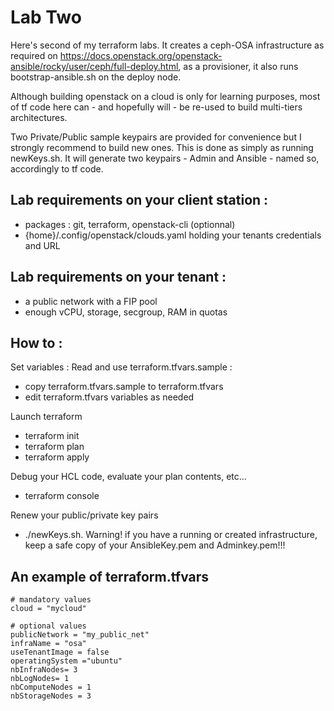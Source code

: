 # Lab Two
Here's second of my terraform labs. It creates a ceph-OSA infrastructure as required on https://docs.openstack.org/openstack-ansible/rocky/user/ceph/full-deploy.html, as a provisioner, it also runs bootstrap-ansible.sh on the deploy node.

Although building openstack on a cloud is only for learning purposes, most of tf code here can - and hopefully will - be re-used to build multi-tiers architectures.

Two Private/Public sample keypairs are provided for convenience but I strongly recommend to build new ones. This is done as simply as running newKeys.sh. It will generate two keypairs - Admin and Ansible - named so, accordingly to tf code.

## Lab requirements on your client station :
 - packages : git, terraform, openstack-cli (optionnal)
 - {home}/.config/openstack/clouds.yaml holding your tenants credentials and URL

## Lab requirements on your tenant :
 - a public network with a FIP pool
 - enough vCPU, storage, secgroup, RAM in quotas

## How to :
Set variables : Read and use terraform.tfvars.sample :
 - copy terraform.tfvars.sample to terraform.tfvars
 - edit terraform.tfvars variables as needed

Launch terraform
 - terraform init
 - terraform plan
 - terraform apply

Debug your HCL code, evaluate your plan contents, etc...
 - terraform console

Renew your public/private key pairs
 - ./newKeys.sh.  Warning! if you have a running or created infrastructure, keep a safe copy of your AnsibleKey.pem and Adminkey.pem!!!

## An example of terraform.tfvars
```
# mandatory values
cloud = "mycloud"

# optional values
publicNetwork = "my_public_net"
infraName = "osa"
useTenantImage = false
operatingSystem ="ubuntu"
nbInfraNodes= 3
nbLogNodes= 1
nbComputeNodes = 1
nbStorageNodes = 3
```
